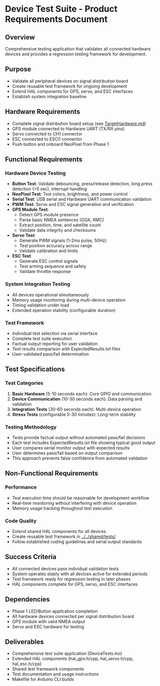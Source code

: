 # Device Test Suite - Product Requirements Document

## Overview
Comprehensive testing application that validates all connected hardware devices and provides a regression testing framework for development.

## Purpose
- Validate all peripheral devices on signal distribution board
- Create reusable test framework for ongoing development
- Extend HAL components for GPS, servo, and ESC interfaces
- Establish system integration baseline

## Hardware Requirements
- Complete signal distribution board setup (see [TargetHardware.md](../../docs/TargetHardware.md))
- GPS module connected to Hardware UART (TX/RX pins)
- Servo connected to CH1 connector
- ESC connected to ESC0 connector
- Push button and onboard NeoPixel from Phase 1

## Functional Requirements

### Hardware Device Testing
- **Button Test**: Validate debouncing, press/release detection, long press detection (>5 sec), interrupt handling
- **NeoPixel Test**: Test colors, brightness, and power control
- **Serial Test**: USB serial and Hardware UART communication validation
- **PWM Test**: Servo and ESC signal generation and verification
- **GPS Module Test**:
  - Detect GPS module presence
  - Parse basic NMEA sentences (GGA, RMC)
  - Extract position, time, and satellite count
  - Validate data integrity and checksums
- **Servo Test**:
  - Generate PWM signals (1-2ms pulse, 50Hz)
  - Test position accuracy across range
  - Validate calibration and limits
- **ESC Test**:
  - Generate ESC control signals
  - Test arming sequence and safety
  - Validate throttle response

### System Integration Testing
- All devices operational simultaneously
- Memory usage monitoring during multi-device operation
- Timing validation under load
- Extended operation stability (configurable duration)

### Test Framework
- Individual test selection via serial interface
- Complete test suite execution
- Factual output reporting for user validation
- Test results comparison with ExpectedResults.txt files
- User-validated pass/fail determination

## Test Specifications

### Test Categories
1. **Basic Hardware** (5-10 seconds each): Core GPIO and communication
2. **Device Communication** (10-30 seconds each): Data parsing and validation
3. **Integration Tests** (30-60 seconds each): Multi-device operation
4. **Stress Tests** (configurable 5-30 minutes): Long-term stability

### Testing Methodology
- Tests provide factual output without automated pass/fail decisions
- Each test includes ExpectedResults.txt file showing typical good output
- User compares serial monitor output with expected results
- User determines pass/fail based on output comparison
- This approach prevents false confidence from automated validation

## Non-Functional Requirements

### Performance
- Test execution time should be reasonable for development workflow
- Real-time monitoring without interfering with device operation
- Memory usage tracking throughout test execution

### Code Quality
- Extend shared HAL components for all devices
- Create reusable test framework in [../../shared/tests/](../../shared/tests/)
- Follow established coding guidelines and serial output standards

## Success Criteria
- All connected devices pass individual validation tests
- System operates stably with all devices active for extended periods
- Test framework ready for regression testing in later phases
- HAL components complete for GPS, servo, and ESC interfaces

## Dependencies
- Phase 1 LED/Button application completion
- All hardware devices connected per signal distribution board
- GPS module with valid NMEA output
- Servo and ESC hardware for testing

## Deliverables
- Comprehensive test suite application (DeviceTests.ino)
- Extended HAL components (hal_gps.h/cpp, hal_servo.h/cpp, hal_esc.h/cpp)
- Shared test framework components
- Test documentation and usage instructions
- Makefile for Arduino CLI builds